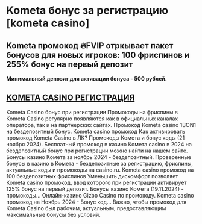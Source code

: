 # Kometa бонус за регистрацию [kometa casino]

## Kometa промокод 🔥FVIP отркывает пакет бонусов для новых игроков: 100 фриспинов и 255% бонус на первый депозит

**Минимальный депозит для активации бонуса - 500 рублей.**

## [KOMETA CASINO РЕГИСТРАЦИЯ](https://linkcasino.ru/kometa_fvip)

Kometa Casino бонус при регистрации Промокоды на фриспины в Kometa Casino регулярно появляются как в официальных каналах оператора, так и на партнерских сайтах. Промокод Kometa casino 1BON1 на бездепозитный бонус. Kometa casino промокод Как активировать промокод Kometa Casino в ЛК? Промокоды Комета и бонус коды (21 ноября 2024). Бесплатный промокод в казино Комета casino в 2024 на бездепозитный бонус при регистрации можно найти на нашем сайте. Бонусы казино Комета за ноябрь 2024 - бездепозитный. Проверенные бонусы в казино в Комета - бездепозитные за регистрацию, фриспины, актуальные коды и промокоды на casino.ru. Kometa casino промокод на 100 бездепозитных фриспинов Уменьшить дискомфорт позволяет Kometa casino промокод, ввод которого при регистрации активирует 125% бонус на первый депозит. Бонусы казино Комета (19.11.2024) - промокоды... Онлайн-казино Gizbo Casino по промокоду. Kometa casino промокод на Ноябрь 2024 - Бонус код... Важно, чтобы промокод для Kometa Casino был рабочим, актуальным, предоставляющим максимальные бонусы без условий.


